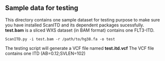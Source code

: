 Sample data for testing
---
This directory contains one sample dataset for testing purpose to make sure you have installed ScanITD and its dependent packages sucessfully. __test.bam__ is a sliced WXS dataset (in BAM format) contains one FLT3-ITD. 

```
ScanITD.py -i test.bam -r /path/to/hg38.fa -o test 
```
The testing script will generate a VCF file named __test.itd.vcf__
The VCF file contains one ITD (AB=0.12;SVLEN=102)

